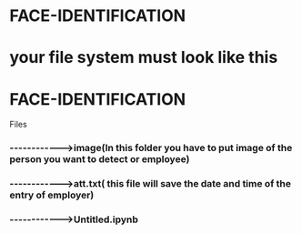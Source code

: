 # FACE-IDENTIFICATION

# your file system must look like this

# FACE-IDENTIFICATION
Files
### ------------>image(In this folder you have to put image of the person you want to detect or employee) 
### ------------>att.txt( this file will save the date and time of the entry of employer)
### ------------>Untitled.ipynb

